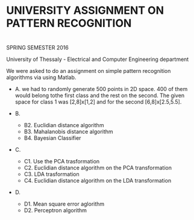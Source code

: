 # UNIVERSITY ASSIGNMENT ON PATTERN RECOGNITION <h1>

SPRING SEMESTER 2016

University of Thessaly - Electrical and Computer Engineering department

We were asked to do an assignment on simple pattern recognition algorithms via using Matlab.

* A. we had to randomly generate 500 points in 2D space. 400 of them would belong tothe first class and the rest on the second.
   The given space for class 1 was [2,8]x[1,2] and for the second [6,8]x[2.5,5.5].
   
* B. 
     * B2. Euclidian distance algorithm 
     * B3. Mahalanobis distance algorithm
     * B4. Bayesian Classifier

* C. 
     * C1. Use the PCA trasformation
     * C2. Euclidian distance algorithm on the PCA transformation
     * C3. LDA trasformation
     * C4. Euclidian distance algorithm on the LDA transformation
   
* D. 
     * D1. Mean square error aglorithm
     * D2. Perceptron algorithm
